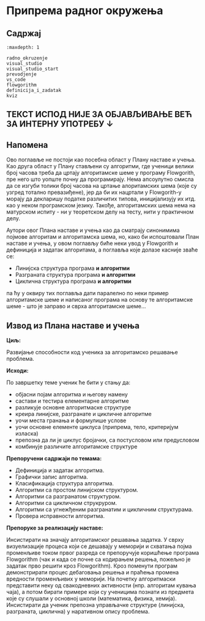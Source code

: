 # Припрема радног окружења

## Садржај

```{toctree}
:maxdepth: 1

radno_okruzenje
visual_studio
visual_studio_start
prevodjenje
vs_code
flowgorithm
definicija_i_zadatak
kviz
```

## ТЕКСТ ИСПОД НИЈЕ ЗА ОБЈАВЉИВАЊЕ ВЕЋ ЗА ИНТЕРНУ УПОТРЕБУ ↓

## Напомена

Ово поглавље не постоји као посебна област у Плану наставе и учења. Као друга
област у Плану стављени су алгоритми, где ученици велики број часова треба да
цртају алгоритамске шеме у програму Flowgorith, пре него што уопште почну да
програмирају. Нема апсоулутно смисла да се изгуби толики број часова на цртање
алоритамских шема (које су узгред тотално превазиђене), јер да би их нацртали
у Flowgorith-у морају да декларишу податке различитих типова, иницијализују их
итд. као у неком програмском језику. Такође, алгоритамских шема нема на
матурском испиту - ни у теоретском делу на тесту, нити у практичном делу.

Аутори овог Плана наставе и учења као да сматрају синонимима појмове алгоритам
и алгоритамска шема, но, како би испоштовали План наставе и учења, у овом
поглављу биће неки увод у Flowgorith и дефиниција и задатак алгоритама, а
поглавља које долазе касније зваће се:

- Линијска структура програма **и алгоритми**
- Разграната структура програма **и алгоритми**
- Циклична структура програма **и алгоритми**

па ћу у оквиру тих поглавља дати паралелно по неки пример алгоритамске шеме и
написаног програма на основу те алгоритамске шеме - што је заправо и сврха
алгоритамске шеме...

## Извод из Плана наставе и учења

**Циљ:**

Развијање способности код ученика за алгоритамско решавање проблема.

**Исходи:**

По завршетку теме ученик ће бити у стању да:

- објасни појам алгоритма и његову намену
- састави и тестира елементарне алгоритме
- разликује основне алгоритмаске структуре
- креира линијске, разгранате и цикличне алгоритме
- уочи места гранања и формулише услове
- уочи основне елементе циклуса (припрема, тело, критеријум изласка)
- препозна да ли је циклус бројачки, са постусловом или предусловом
- комбинује различите алгоритамске структуре

**Препоручени садржаји по темама:**

- Дефиниција и задатак алгоритма.
- Графички запис алгоритма.
- Класификација структура алгоритма.
- Алгоритми са простом линијском структуром.
- Алгоритми са разгранатом структуром.
- Алгоритми са цикличном струкруром.
- Алгоритми са угнежђеним разгранатим и цикличним структурама.
- Провера исправности алгоритма.

**Препоруке за реализацију наставе:**

Инсистирати на значају алгоритамског решавања задатка. У сврху визуелизације
процеса који се дешавају у меморији и схватања појма променљиве током првог
разреда се препоручује коришћење програма Flowgorithm (чак и када се почне са
кодирањем решења, пожељно је задатак прво решити кроз Flowgorithm). Кроз
поменути програм демонстрирати процес дебаговања решења и праћења промена
вредности променљивих у меморији. На почетку алгоритмаски представити неку од
свакодневних активности (нпр. алгоритам кувања чаја), а потом бирати примере
који су ученицима познати из предмета које су слушали у основној школи
(математика, физика, хемија). Инсистирати да ученик препозна управљачке
структуре (линијска, разграната, циклична) у наративном опису проблема.
